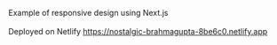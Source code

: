 Example of responsive design using Next.js 
<br>
<br>
Deployed on Netlify
https://nostalgic-brahmagupta-8be6c0.netlify.app
